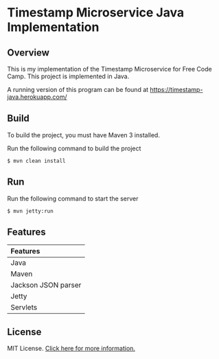 # Timestamp Microservice Java Implementation

## Overview

This is my implementation of the Timestamp Microservice for Free Code Camp.  This project is implemented in  Java.

A running version of this program can be found at https://timestamp-java.herokuapp.com/

## Build

To build the project, you must have Maven 3 installed.

Run the following command to build the project

    $ mvn clean install 

## Run

Run the following command to start the server 

    $ mvn jetty:run

## Features

| Features 
|:---------         
| Java           
| Maven  
| Jackson JSON parser
| Jetty         
| Servlets  

## License

MIT License. [Click here for more information.](LICENSE.md)
